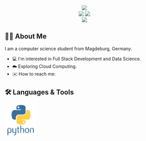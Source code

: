 <div align="center">
  <img src="https://media.giphy.com/media/du3J3cXyzhj75IOgvA/giphy.gif" width="100"/>
  
  <div>
    <img src="https://img.shields.io/badge/LinkedIn-blue?style=for-the-badge&logo=linkedin&logoColor=white"/>
    <img src="https://img.shields.io/badge/Website-grey?style=for-the-badge&logo=firefox&logoColor=white"/>
  </div>
  
  <img src="https://komarev.com/ghpvc/?username=leonardKleber"/>
</div>

## 👨‍💻 About Me
I am a computer science student from Magdeburg, Germany.
- 💻 I'm interested in Full Stack Development and Data Science.
- ☁️ Exploring Cloud Computing.
- ✉️ How to reach me:

## 🛠️ Languages & Tools
<div>
  <img src="https://github.com/devicons/devicon/blob/master/icons/python/python-original-wordmark.svg" width="100" height="100"/>&nbsp;
</div>
